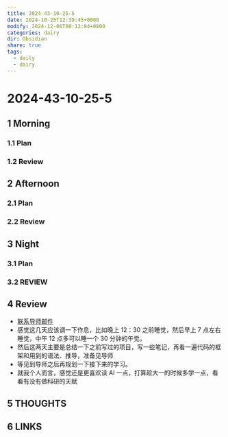 ```yaml
---
title: 2024-43-10-25-5
date: 2024-10-25T12:39:45+0800
modify: 2024-12-06T00:12:04+0800
categories: dairy
dir: Obsidian
share: true
tags:
  - daily
  - dairy
---
```


# 2024-43-10-25-5

## 1 Morning

### 1.1 Plan

### 1.2 Review

## 2 Afternoon

### 2.1 Plan

### 2.2 Review

## 3 Night

### 3.1 Plan

### 3.2 REVIEW

## 4 Review

- [联系导师邮件](%E8%81%94%E7%B3%BB%E5%AF%BC%E5%B8%88%E9%82%AE%E4%BB%B6.md)
- 感觉这几天应该调一下作息，比如晚上 12：30 之前睡觉，然后早上 7 点左右睡觉，中午 12 点多可以睡一个 30 分钟的午觉。
- 然后这两天主要是总结一下之前写过的项目，写一些笔记，再看一遍代码的框架和用到的语法、推导，准备见导师
- 等见到导师之后再规划一下接下来的学习。
- 就我个人而言，感觉还是更喜欢读 AI 一点，打算趁大一的时候多学一点，看看有没有做科研的天赋

## 5 THOUGHTS

## 6 LINKS
